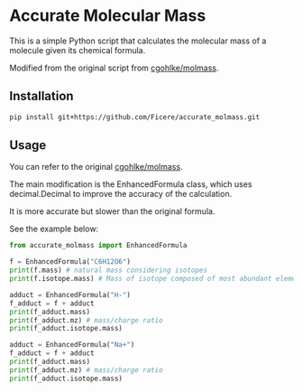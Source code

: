 # Accurate Molecular Mass

This is a simple Python script that calculates the molecular mass of a molecule given its chemical formula. 

Modified from the original script from [cgohlke/molmass](https://github.com/cgohlke/molmass).

## Installation

```bash
pip install git+https://github.com/Ficere/accurate_molmass.git
```

## Usage

You can refer to the original [cgohlke/molmass](https://github.com/cgohlke/molmass).

The main modification is the EnhancedFormula class, which uses decimal.Decimal to improve the accuracy of the calculation.

It is more accurate but slower than the original formula.

See the example below:

```python
from accurate_molmass import EnhancedFormula

f = EnhancedFormula("C6H12O6")
print(f.mass) # natural mass considering isotopes
print(f.isotope.mass) # Mass of isotope composed of most abundant elemental isotopes. same as f.monoisotopic_mass

adduct = EnhancedFormula("H-")
f_adduct = f + adduct
print(f_adduct.mass)
print(f_adduct.mz) # mass/charge ratio
print(f_adduct.isotope.mass)

adduct = EnhancedFormula("Na+")
f_adduct = f + adduct
print(f_adduct.mass)
print(f_adduct.mz) # mass/charge ratio
print(f_adduct.isotope.mass)
```